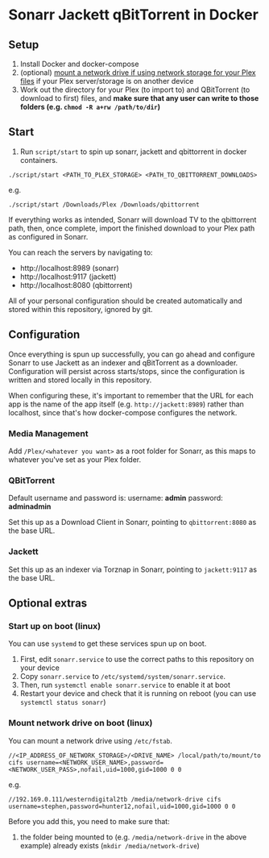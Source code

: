 # Sonarr Jackett qBitTorrent in Docker

## Setup 

1. Install Docker and docker-compose
2. (optional) [mount a network drive if using network storage for your Plex files](https://linuxtect.com/how-to-mount-cifs-windows-share-in-linux/) if your Plex server/storage is on another device
3. Work out the directory for your Plex (to import to) and QBitTorrent (to download to first) files, and **make sure that any user can write to those folders (e.g. `chmod -R a+rw /path/to/dir`)**

## Start

1. Run `script/start` to spin up sonarr, jackett and qbittorrent in docker containers.

`./script/start <PATH_TO_PLEX_STORAGE> <PATH_TO_QBITTORRENT_DOWNLOADS>`

e.g. 

`./script/start /Downloads/Plex /Downloads/qbittorrent`

If everything works as intended, Sonarr will download TV to the qbittorrent path, then, once complete, import the finished download to your Plex path as configured in Sonarr.

You can reach the servers by navigating to:

* http://localhost:8989 (sonarr)
* http://localhost:9117 (jackett)
* http://localhost:8080 (qbittorrent)

All of your personal configuration should be created automatically and stored within this repository, ignored by git.

## Configuration

Once everything is spun up successfully, you can go ahead and configure Sonarr to use Jackett as an indexer and qBitTorrent as a downloader. Configuration will persist across starts/stops, since the configuration is written and stored locally in this repository.

When configuring these, it's important to remember that the URL for each app is the name of the app itself (e.g. `http://jackett:8989`) rather than localhost, since that's how docker-compose configures the network.

### Media Management

Add `/Plex/<whatever you want>` as a root folder for Sonarr, as this maps to whatever you've set as your Plex folder.

### QBitTorrent

Default username and password is:
username: **admin**
password: **adminadmin**

Set this up as a Download Client in Sonarr, pointing to `qbittorrent:8080` as the base URL.

### Jackett

Set this up as an indexer via Torznap in Sonarr, pointing to `jackett:9117` as the base URL.

## Optional extras

### Start up on boot (linux)

You can use `systemd` to get these services spun up on boot. 

1. First, edit `sonarr.service` to use the correct paths to this repository on your device
2. Copy `sonarr.service` to `/etc/systemd/system/sonarr.service`.
3. Then, run `systemctl enable sonarr.service` to enable it at boot
4. Restart your device and check that it is running on reboot (you can use `systemctl status sonarr`)

### Mount network drive on boot (linux)

You can mount a network drive using `/etc/fstab`.

```
//<IP_ADDRESS_OF_NETWORK_STORAGE>/<DRIVE_NAME> /local/path/to/mount/to cifs username=<NETWORK_USER_NAME>,password=<NETWORK_USER_PASS>,nofail,uid=1000,gid=1000 0 0
```

e.g. 

```
//192.169.0.111/westerndigital2tb /media/network-drive cifs username=stephen,password=hunter12,nofail,uid=1000,gid=1000 0 0
```

Before you add this, you need to make sure that:

1. the folder being mounted to (e.g. `/media/network-drive` in the above example) already exists (`mkdir /media/network-drive`)